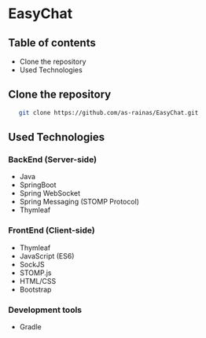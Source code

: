 # EasyChat

## Table of contents
- Clone the repository
- Used Technologies

## Clone the repository
```bash
   git clone https://github.com/as-rainas/EasyChat.git 
```

## Used Technologies
### BackEnd (Server-side)
- Java 
- SpringBoot
- Spring WebSocket 
- Spring Messaging (STOMP Protocol)
- Thymleaf

### FrontEnd (Client-side)
- Thymleaf
- JavaScript (ES6)
- SockJS
- STOMP.js
- HTML/CSS
- Bootstrap

### Development tools
- Gradle
